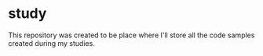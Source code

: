 # study
This repository was created to be place where I'll store all the code samples created during my studies.
